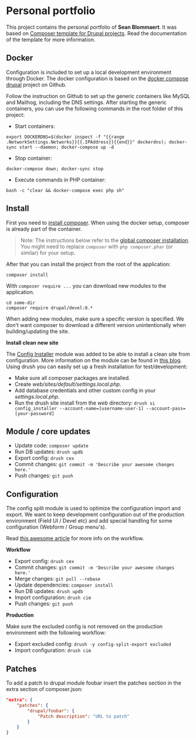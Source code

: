 # Personal portfolio

This project contains the personal portfolio of __Sean Blommaert__.
It was based on [Composer template for Drupal projects](https://github.com/drupal-composer/drupal-project). 
Read the documentation of the template for more information.

## Docker

Configuration is included to set up a local development environment through Docker. The docker configuration is based on the [docker compose drupal](https://github.com/reinier-vegter/docker-compose-drupal) project on Github.

Follow the instruction on Github to set up the generic containers like MySQL and Mailhog, including the DNS settings. After starting the generic containers, you can use the following commands in the root folder of this project:

- Start containers:
```
export DOCKERDNS=$(docker inspect -f "{{range .NetworkSettings.Networks}}{{.IPAddress}}{{end}}" dockerdns); docker-sync start --daemon; docker-compose up -d
```
- Stop container:
```
docker-compose down; docker-sync stop
```
- Execute commands in PHP container:
```
bash -c "clear && docker-compose exec php sh"
```

## Install

First you need to [install composer](https://getcomposer.org/doc/00-intro.md#installation-linux-unix-osx). When using the docker setup, composer is already part of the container.

> Note: The instructions below refer to the [global composer installation](https://getcomposer.org/doc/00-intro.md#globally).
You might need to replace `composer` with `php composer.phar` (or similar) 
for your setup.

After that you can install the project from the root of the application:

```
composer install
```

With `composer require ...` you can download new modules to the 
application.

```
cd some-dir
composer require drupal/devel:8.*
```

When adding new modules, make sure a specific version is specified. We don't want composer to download a different version unintentionally when building/updating the site.

__Install clean new site__

The [Config Installer](https://www.drupal.org/project/config_installer) module was added to be able to install a clean site from configuration.
More information on the module can be found in [this blog](https://evolvingweb.ca/blog/restoring-drupal-8-site-configuration-files). 
Using drush you can easily set up a fresh installation for test/development:
- Make sure all composer packages are installed.
- Create _web/sites/default/settings.local.php_.
- Add database credentials and other custom config in your _settings.local.php_.
- Run the drush site install from the _web_ directory:
```drush si config_installer --account-name=[username-user-1] --account-pass=[your-password]```


## Module / core updates

- Update code:
```composer update```
- Run DB updates:
```drush updb```
- Export config:
```drush cex```
- Commit changes:
```git commit -m 'Describe your awesome changes here.'```
- Push changes:
```git push```



## Configuration

The config split module is used to optimize the configuration import and export.
We want to keep development configuration out of the production environment (Field UI / Devel etc)
and add special handling for some configuration (Webform / Group menu's).

Read [this awesome article](https://blog.liip.ch/archive/2017/04/07/advanced-drupal-8-cmi-workflows.html) for more info on the workflow.

__Workflow__
- Export config:
```drush cex```
- Commit changes:
```git commit -m 'Describe your awesome changes here.'```
- Merge changes:
```git pull --rebase```
- Update dependencies:
```composer install```
- Run DB updates:
```drush updb```
- Import configuration:
```drush cim```
- Push changes:
```git push```

__Production__

Make sure the excluded config is not removed on the production environment with the following workflow:

- Export excluded config:
```drush -y config-split-export excluded```
- Import configuration:
```drush cim```


## Patches

To add a patch to drupal module foobar insert the patches section in the extra 
section of composer.json:
```json
"extra": {
    "patches": {
        "drupal/foobar": {
            "Patch description": "URL to patch"
        }
    }
}
```